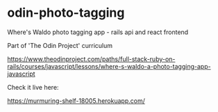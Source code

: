 # odin-photo-tagging
Where's Waldo photo tagging app - rails api and react frontend

Part of 'The Odin Project' curriculum

https://www.theodinproject.com/paths/full-stack-ruby-on-rails/courses/javascript/lessons/where-s-waldo-a-photo-tagging-app-javascript

Check it live here:

https://murmuring-shelf-18005.herokuapp.com/
